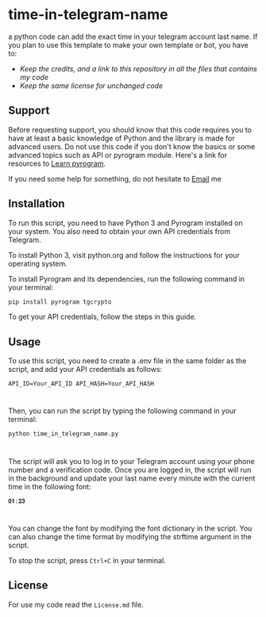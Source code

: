 # time-in-telegram-name
a python code can add the exact time in your telegram account last name.
If you plan to use this template to make your own template or bot, you have to:
-   *Keep the credits, and a link to this repository in all the files that contains my code*
-   *Keep the same license for unchanged code*

## Support

Before requesting support, you should know that this code requires you to have at least a basic knowledge of Python and the library is made for advanced users. Do not use this code if you don't know the basics or some advanced topics such as API or pyrogram module. Here's a link for resources to [Learn pyrogram](https://docs.pyrogram.org/).

If you need some help for something, do not hesitate to [Email](farbod.habibzadegan1390@gmail.com) me 

## Installation

To run this script, you need to have Python 3 and Pyrogram installed on your system. You also need to obtain your own API credentials from Telegram.

To install Python 3, visit python.org and follow the instructions for your operating system.

To install Pyrogram and its dependencies, run the following command in your terminal:

```powershell
pip install pyrogram tgcrypto
```

To get your API credentials, follow the steps in this guide.

## Usage

To use this script, you need to create a .env file in the same folder as the script, and add your API credentials as follows:

`API_ID=Your_API_ID
API_HASH=Your_API_HASH`

#

Then, you can run the script by typing the following command in your terminal:

`python time_in_telegram_name.py`

#

The script will ask you to log in to your Telegram account using your phone number and a verification code. Once you are logged in, the script will run in the background and update your last name every minute with the current time in the following font:

`𝟎𝟏:𝟐𝟑`

#

You can change the font by modifying the font dictionary in the script. You can also change the time format by modifying the strftime argument in the script.

To stop the script, press `Ctrl+C` in your terminal.

## License

For use my code read the `License.md` file.




